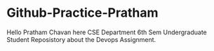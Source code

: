 # Github-Practice-Pratham

Hello Pratham Chavan here
CSE Department 6th Sem Undergraduate Student
Reposistory about the Devops Assignment.

